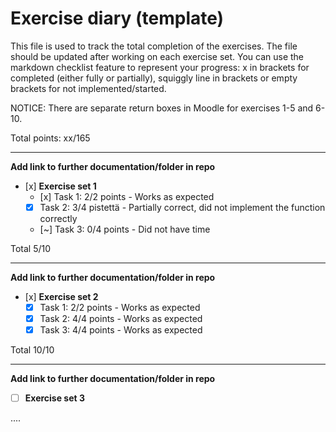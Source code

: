 # Exercise diary (template)

This file is used to track the total completion of the exercises. The file should be updated after working on each exercise set. You can use the markdown checklist feature to represent your progress: x in brackets for completed (either fully or partially), squiggly line in brackets or empty brackets for not implemented/started.

NOTICE: There are separate return boxes in Moodle for exercises 1-5 and 6-10.

Total points: xx/165

-----------------

**Add link to further documentation/folder in repo**

- [x] **Exercise set 1**
  - [x] Task 1: 2/2 points - Works as expected
  - [x] Task 2: 3/4 pistettä - Partially correct, did not implement the function correctly
  - [~] Task 3: 0/4 points - Did not have time  

Total 5/10

------------------

**Add link to further documentation/folder in repo**

- [x] **Exercise set 2**
  - [x] Task 1: 2/2 points - Works as expected
  - [x] Task 2: 4/4 points - Works as expected
  - [x] Task 3: 4/4 points - Works as expected

Total 10/10

------------------

**Add link to further documentation/folder in repo**

- [ ] **Exercise set 3**

....